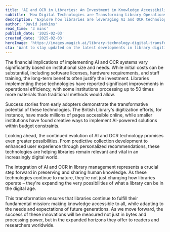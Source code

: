 ```yaml
---
title: 'AI and OCR in Libraries: An Investment in Knowledge Accessibility'
subtitle: 'How Digital Technologies are Transforming Library Operations'
description: 'Explore how libraries are leveraging AI and OCR technologies to revolutionize their operations, despite initial investment challenges. Learn about success stories and the promising future of digital library management.'
author: 'David Jenkins'
read_time: '3 mins'
publish_date: '2025-02-03'
created_date: '2025-02-03'
heroImage: 'https://images.magick.ai/library-technology-digital-transformation.jpg'
cta: 'Want to stay updated on the latest developments in library digitization and AI implementation? Follow us on LinkedIn for regular insights into how technology is reshaping knowledge accessibility.'
---
```


The financial implications of implementing AI and OCR systems vary significantly based on institutional size and needs. While initial costs can be substantial, including software licenses, hardware requirements, and staff training, the long-term benefits often justify the investment. Libraries implementing these technologies have reported significant improvements in operational efficiency, with some institutions processing up to 50 times more materials than traditional methods would allow.

Success stories from early adopters demonstrate the transformative potential of these technologies. The British Library's digitization efforts, for instance, have made millions of pages accessible online, while smaller institutions have found creative ways to implement AI-powered solutions within budget constraints.

Looking ahead, the continued evolution of AI and OCR technology promises even greater possibilities. From predictive collection development to enhanced user experience through personalized recommendations, these technologies are helping libraries remain relevant and vital in an increasingly digital world.

The integration of AI and OCR in library management represents a crucial step forward in preserving and sharing human knowledge. As these technologies continue to mature, they're not just changing how libraries operate – they're expanding the very possibilities of what a library can be in the digital age.

This transformation ensures that libraries continue to fulfill their fundamental mission: making knowledge accessible to all, while adapting to the needs and expectations of future generations. As we move forward, the success of these innovations will be measured not just in bytes and processing power, but in the expanded horizons they offer to readers and researchers worldwide.